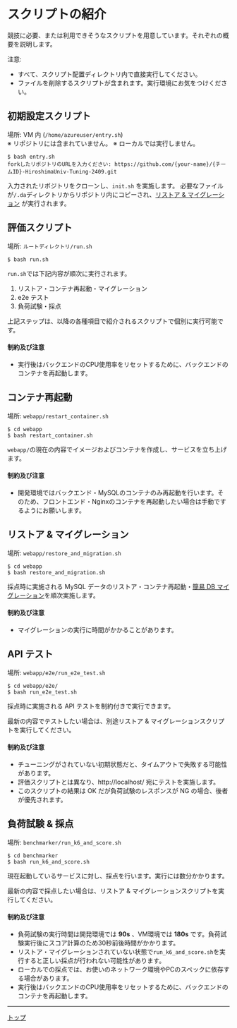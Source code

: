 # スクリプトの紹介

競技に必要、または利用できそうなスクリプトを用意しています。それぞれの概要を説明します。

注意:

- すべて、スクリプト配置ディレクトリ内で直接実行してください。
- ファイルを削除するスクリプトが含まれます。実行環境にお気をつけください。

## 初期設定スクリプト

場所: VM 内 (`/home/azureuser/entry.sh`)  
※ リポジトリには含まれていません。
※ ローカルでは実行しません。

```
$ bash entry.sh
forkしたリポジトリのURLを入力ください: https://github.com/{your-name}/{チームID}-HiroshimaUniv-Tuning-2409.git
```

入力されたリポジトリをクローンし、`init.sh` を実施します。
必要なファイルが`/.da`ディレクトリからリポジトリ内にコピーされ、[リストア & マイグレーション](#リストア--マイグレーション) が実行されます。


## 評価スクリプト

場所: `ルートディレクトリ/run.sh`

```
$ bash run.sh
```

`run.sh`では下記内容が順次に実行されます。

1. リストア・コンテナ再起動・マイグレーション
1. e2e テスト
1. 負荷試験・採点

上記ステップは、以降の各種項目で紹介されるスクリプトで個別に実行可能です。

#### 制約及び注意

- 実行後はバックエンドのCPU使用率をリセットするために、バックエンドのコンテナを再起動します。

## コンテナ再起動

場所: `webapp/restart_container.sh`

```
$ cd webapp
$ bash restart_container.sh
```

`webapp/`の現在の内容でイメージおよびコンテナを作成し、サービスを立ち上げます。

#### 制約及び注意

- 開発環境ではバックエンド・MySQLのコンテナのみ再起動を行います。そのため、フロントエンド・Nginxのコンテナを再起動したい場合は手動でするようにお願いします。

## リストア & マイグレーション

場所: `webapp/restore_and_migration.sh`

```
$ cd webapp
$ bash restore_and_migration.sh
```

採点時に実施される MySQL データのリストア・コンテナ再起動・[簡易 DB マイグレーション](../rules/03_Scoring.md#簡易-db-マイグレーション機能)を順次実施します。

#### 制約及び注意

- マイグレーションの実行に時間がかかることがあります。

## API テスト

場所: `webapp/e2e/run_e2e_test.sh`

```
$ cd webapp/e2e/
$ bash run_e2e_test.sh
```

採点時に実施される API テストを制約付きで実行できます。

最新の内容でテストしたい場合は、別途リストア & マイグレーションスクリプトを実行してください。

#### 制約及び注意

- チューニングがされていない初期状態だと、タイムアウトで失敗する可能性があります。
- 評価スクリプトとは異なり、http://localhost/ 宛にテストを実施します。
- このスクリプトの結果は OK だが負荷試験のレスポンスが NG の場合、後者が優先されます。

## 負荷試験 & 採点

場所: `benchmarker/run_k6_and_score.sh`

```
$ cd benchmarker
$ bash run_k6_and_score.sh
```

現在起動しているサービスに対し、採点を行います。実行には数分かかります。

最新の内容で採点したい場合は、リストア & マイグレーションスクリプトを実行してください。

#### 制約及び注意

- 負荷試験の実行時間は開発環境では **90s** 、VM環境では **180s** です。負荷試験実行後にスコア計算のため30秒前後時間がかかります。
- リストア・マイグレーションされていない状態で`run_k6_and_score.sh`を実行すると正しい採点が行われない可能性があります。
- ローカルでの採点では、お使いのネットワーク環境やPCのスペックに依存する場合があります。
- 実行後はバックエンドのCPU使用率をリセットするために、バックエンドのコンテナを再起動します。

---

[トップ](../../README.md)
